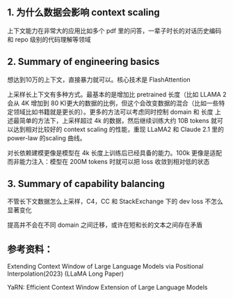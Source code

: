 
## 1. 为什么数据会影响 context scaling

上下文能力在非常大的应用比如多个 pdf 里的问答，一辈子时长的对话历史编码和 repo 级别的代码理解等领域


## 2. Summary of engineering basics

想达到10万的上下文，直接暴力就可以。核心技术是 FlashAttention

上采样长上下文有多种方式。最基本的是增加比 pretrained 长度（比如 LLAMA 2 会从 4K 增加到 80 K)更大的数据的比例，但这个会改变数据的混合（比如一些特定领域比如书籍就是更长的）。更多的方法可以考虑同时控制 domain 和 长度
上述最简单的方法下，上采样超过 4k 的数据，然后继续训练大约 10B tokens 就可以达到相对比较好的 context scaling 的性能，重现 LLaMA2 和 Claude 2.1 里的 power-law 的scaling 曲线。

对长依赖建模更像是模型在 4k 长度上训练后已经具备的能力。100k 更像是适配而非能力注入：模型在 200M tokens 时就可以把 loss 收敛到相对低的状态

## 3. Summary of capability balancing
不管长下文数据怎么上采样，C4，CC 和 StackExchange 下的 dev loss 不怎么显著变化

提高并不会在不同 domain 之间迁移，或许在短和长的文本之间存在矛盾



## 参考资料：
Extending Context Window of Large Language Models via Positional Interpolation(2023) (LLaMA Long Paper)

YaRN: Efficient Context Window Extension of Large Language Models


